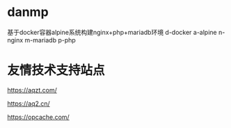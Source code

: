 # danmp
基于docker容器alpine系统构建nginx+php+mariadb环境
d-docker
a-alpine
n-nginx
m-mariadb
p-php

# 友情技术支持站点
https://aqzt.com/

https://aq2.cn/

https://opcache.com/

